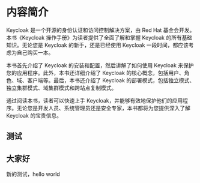 # 内容简介

Keycloak 是一个开源的身份认证和访问控制解决方案，由 Red Hat 基金会开发。本书《Keycloak 操作手册》为读者提供了全面了解和掌握 Keycloak 的所有基础知识。无论您是 Keycloak 的新手，还是已经使用 Keycloak 一段时间，都应该考虑为自己购买一本。

本书首先介绍了 Keycloak 的安装和配置，然后讲解了如何使用 Keycloak 来保护您的应用程序。此外，本书还详细介绍了 Keycloak 的核心概念，包括用户、角色、域、客户端等。最后，本书还介绍了 Keycloak 的部署模式，包括独立模式、独立集群模式、域集群模式和跨站点复制模式。

通过阅读本书，读者可以快速上手 Keycloak，并能够有效地保护他们的应用程序。无论您是开发人员、系统管理员还是安全专家，本书都将为您提供深入了解 Keycloak 的宝贵信息。


## 测试

## 大家好


新的测试，hello world
